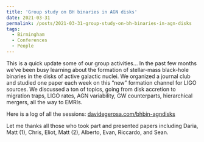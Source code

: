 ```yaml
---
title: 'Group study on BH binaries in AGN disks'
date: 2021-03-31
permalink: /posts/2021-03-31-group-study-on-bh-binaries-in-agn-disks
tags:
  - Birmingham
  - Conferences
  - People
---
```


This is a quick update some of our group activities… In the past few months we’ve been busy learning about the formation of stellar-mass black-hole binaries in the disks of active galactic nuclei. We organized a journal club and studied one paper each week on this “new” formation channel for LIGO sources. We discussed a ton of topics, going from disk accretion to migration traps, LIGO rates, AGN variability, GW counterparts, hierarchical mergers, all the way to EMRIs. 

Here is a log of all the sessions: [](<../../../../../index.html?p=3615>)[davidegerosa.com/bhbin-agndisks](<../../../../../index.html?p=3615>)

Let me thanks all those who took part and presented papers including Daria, Matt (1), Chris, Eliot, Matt (2), Alberto, Evan, Riccardo, and Sean.

